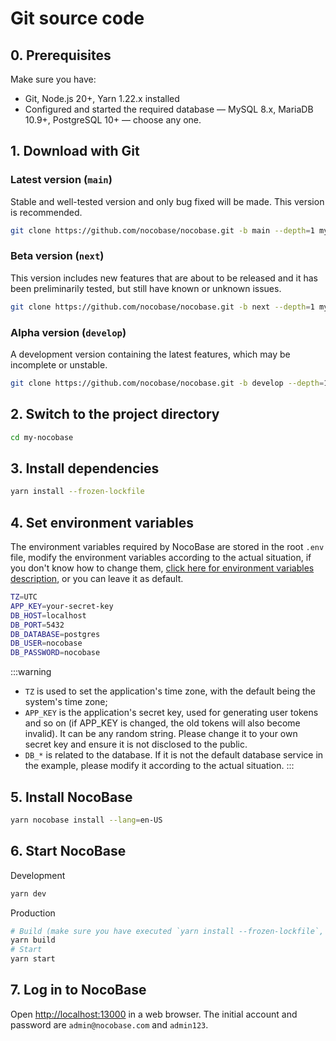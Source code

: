 # Git source code

## 0. Prerequisites

Make sure you have:

- Git, Node.js 20+, Yarn 1.22.x installed
- Configured and started the required database &mdash; MySQL 8.x, MariaDB 10.9+, PostgreSQL 10+ &mdash; choose any one.

## 1. Download with Git

### Latest version (`main`)

Stable and well-tested version and only bug fixed will be made. This version is recommended.

```bash
git clone https://github.com/nocobase/nocobase.git -b main --depth=1 my-nocobase
```

### Beta version (`next`)

This version includes new features that are about to be released and it has been preliminarily tested, but still have known or unknown issues.

```bash
git clone https://github.com/nocobase/nocobase.git -b next --depth=1 my-nocobase
```

### Alpha version (`develop`)

A development version containing the latest features, which may be incomplete or unstable.

```bash
git clone https://github.com/nocobase/nocobase.git -b develop --depth=1 my-nocobase
```

## 2. Switch to the project directory

```bash
cd my-nocobase
```

## 3. Install dependencies

```bash
yarn install --frozen-lockfile
```

## 4. Set environment variables

The environment variables required by NocoBase are stored in the root `.env` file, modify the environment variables according to the actual situation, if you don't know how to change them, [click here for environment variables description](../env.md), or you can leave it as default.

```bash
TZ=UTC
APP_KEY=your-secret-key
DB_HOST=localhost
DB_PORT=5432
DB_DATABASE=postgres
DB_USER=nocobase
DB_PASSWORD=nocobase
```

:::warning

- `TZ` is used to set the application's time zone, with the default being the system's time zone;
- `APP_KEY` is the application's secret key, used for generating user tokens and so on (if APP_KEY is changed, the old tokens will also become invalid). It can be any random string. Please change it to your own secret key and ensure it is not disclosed to the public.
- `DB_*` is related to the database. If it is not the default database service in the example, please modify it according to the actual situation.
  :::

## 5. Install NocoBase

```bash
yarn nocobase install --lang=en-US
```

## 6. Start NocoBase

Development

```bash
yarn dev
```

Production

```bash
# Build (make sure you have executed `yarn install --frozen-lockfile`, note that it does not include `--production`)
yarn build
# Start
yarn start
```

## 7. Log in to NocoBase

Open [http://localhost:13000](http://localhost:13000) in a web browser. The initial account and password are `admin@nocobase.com` and `admin123`.
